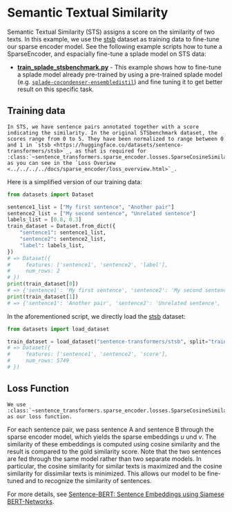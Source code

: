 # Semantic Textual Similarity

Semantic Textual Similarity (STS) assigns a score on the similarity of two texts. In this example, we use the [stsb](https://huggingface.co/datasets/sentence-transformers/stsb) dataset as training data to fine-tune our sparse encoder model. See the following example scripts how to tune a SparseEncoder, and espacially fine-tune a splade model on STS data:

- **[train_splade_stsbenchmark.py](train_splade_stsbenchmark.py)** - This example shows how to fine-tune a splade model already pre-trained by using a pre-trained splade model (e.g. [`splade-cocondenser-ensembledistil`](https://huggingface.co/naver/splade-cocondenser-ensembledistil)) and fine tuning it to get better result on this specific task.

## Training data

```{eval-rst}
In STS, we have sentence pairs annotated together with a score indicating the similarity. In the original STSbenchmark dataset, the scores range from 0 to 5. They have been normalized to range between 0 and 1 in `stsb <https://huggingface.co/datasets/sentence-transformers/stsb>`_, as that is required for :class:`~sentence_transformers.sparse_encoder.losses.SparseCosineSimilarityLoss` as you can see in the `Loss Overiew <../../../../docs/sparse_encoder/loss_overview.html>`_.
```

Here is a simplified version of our training data:

```python
from datasets import Dataset

sentence1_list = ["My first sentence", "Another pair"]
sentence2_list = ["My second sentence", "Unrelated sentence"]
labels_list = [0.8, 0.3]
train_dataset = Dataset.from_dict({
    "sentence1": sentence1_list,
    "sentence2": sentence2_list,
    "label": labels_list,
})
# => Dataset({
#     features: ['sentence1', 'sentence2', 'label'],
#     num_rows: 2
# })
print(train_dataset[0])
# => {'sentence1': 'My first sentence', 'sentence2': 'My second sentence', 'label': 0.8}
print(train_dataset[1])
# => {'sentence1': 'Another pair', 'sentence2': 'Unrelated sentence', 'label': 0.3}
```

In the aforementioned script, we directly load the [stsb](https://huggingface.co/datasets/sentence-transformers/stsb) dataset:

```python
from datasets import load_dataset

train_dataset = load_dataset("sentence-transformers/stsb", split="train")
# => Dataset({
#     features: ['sentence1', 'sentence2', 'score'],
#     num_rows: 5749
# })
```

## Loss Function

```{eval-rst}
We use :class:`~sentence_transformers.sparse_encoder.losses.SparseCosineSimilarityLoss` as our loss function.
```

For each sentence pair, we pass sentence A and sentence B through the sparse encoder model, which yields the sparse embeddings *u* und *v*. The similarity of these embeddings is computed using cosine similarity and the result is compared to the gold similarity score. Note that the two sentences are fed through the same model rather than two separate models. In particular, the cosine similarity for similar texts is maximized and the cosine similarity for dissimilar texts is minimized. This allows our model to be fine-tuned and to recognize the similarity of sentences.

For more details, see [Sentence-BERT: Sentence Embeddings using Siamese BERT-Networks](https://arxiv.org/abs/1908.10084).
